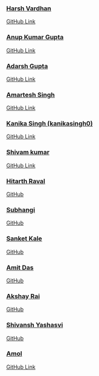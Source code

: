 <!-- ➡️ Adding your profile name alone here won't be merged 🙅‍♂️
Only contributors can add their name here  ⬅️
  -->

<!-- add your name and links after the bottom most name -->

### [Harsh Vardhan](https://github.com/harshvardhansb)

[GitHub Link](https://github.com/harshvardhansb)

<!-- next name below this line -->

### [Anup Kumar Gupta](https://github.com/anupgupta09)

[GitHub Link](https://github.com/anupgupta09)

<!-- next name below this line -->

### [Adarsh Gupta](https://github.com/adarsh1114)

[GitHub Link](https://github.com/adarsh1114)

<!-- next name below this line -->

### [Amartesh Singh](https://github.com/im-anahata)

[GitHub Link](https://github.com/im-anahata)

<!-- next name below this line -->

### [Kanika Singh (kanikasingh0)](https://github.com/kanikasingh0)

[GitHub Link](https://github.com/kanikasingh0)

<!-- next name below this line -->

### [Shivam kumar](https://github.com/shivam04099)

[GitHub Link](https://github.com/shivam04099)

<!-- next name below this line -->

### [Hitarth Raval](https://www.linkedin.com/in/ravalhitarth/)

[GitHub](https://github.com/hitarthraval)

<!-- next name below this line -->

### [Subhangi](https://www.linkedin.com/in/subhangi-dhasmana-04a911235/)

[GitHub](https://github.com/SUBHANGI-DHASMANA)

<!-- next name below this line -->

### [Sanket Kale](https://www.linkedin.com/in/sanket-kale)

[GitHub](https://github.com/sanketkale99)

<!-- next name below this line -->

### [Amit Das](https://www.linkedin.com/in/amit-das-ad)

[GitHub](https://github.com/das-amit)

<!-- next name below this line -->

### [Akshay Rai](https://www.linkedin.com/in/akshay-rai-5b21a3223/)

[GitHub](https://github.com/akshayrai14)

<!-- next name below this line -->

### [Shivansh Yashasvi](https://www.linkedin.com/in/shivansh-yashasvi-16405620b/)

[GitHub](https://github.com/shenwai)

<!-- next name below this line -->

### [Amol](https://github.com/amol-gits)

[GitHub Link](https://github.com/amol-gits)

